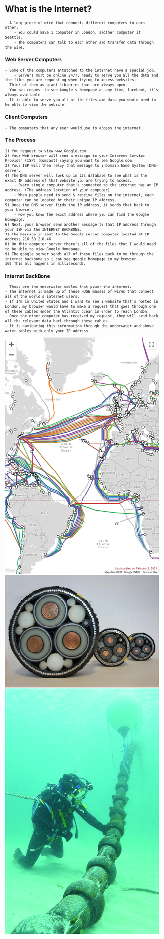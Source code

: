 # What is the Internet?
    - A long piece of wire that connects different computers to each other.
        - You could have 1 computer in London, another computer it Seattle.
        - The computers can talk to each other and transfer data through the wire. 
### Web Server Computers
    - Some of the computers attatched to the internet have a special job.
        - Servers must be online 24/7, ready to serve you all the data and the files you are requesting when trying to access websites. 
    - Think of them as giant libraries that are always open.
    - You can request to see Google's homepage at any time, facebook, it's always available.
    - It is able to serve you all of the files and data you would need to be able to view the website.
    
### Client Computers
    - The computers that any user would use to access the internet.

### The Process
    1) You request to view www.Google.com.
    2) Your Web browser will send a message to your Internet Service Provider (ISP) (Comcast) saying you want to see Google.com.
    3) Your ISP will then relay that message to a Domain Name System (DNS) server.
    4) The DNS server will look up in its database to see what is the exact IP address of that website you are trying to access. 
        - Every single computer that's connected to the internet has an IP address. (The address location of your computer) 
        - When people need to send & receive files on the internet, each computer can be located by their unique IP address.
    5) Once the DNS server finds the IP address, it sends that back to your browser.
        - Now you know the exact address where you can find the Google homepage.
    6) Next, your browser send another message to that IP address through your ISP via the INTERNET BACKBONE.
    7) The message is sent to the Google server computer located at IP address 216.58.210.46
    8) On this computer server there's all of the files that I would need to be able to view Google Homepage. 
    9) The google server sends all of these files back to me through the internet backbone so i can see google homepage in my browser. 
    10) This all happens in milliseconds. 

### Internet BackBone
    - These are the underwater cables that power the internet. 
    - The internet is made up of these HUGE masses of wires that connect all of the world's internet users.
    - If I'm in United States and I want to see a website that's hosted in London, my browser would have to make a request that goes through one of these cables under the Atlantic ocean in order to reach London.
    - Once the other computer has received my request, they will send back all the relevant data back through these cables. 
    - It is navigating this information through the underwater and above water cables with only your IP address. 
![](https://github.com/JeffreybVilla/WebDevelopmentBootcamp/blob/main/images/submarineCables.png)
![](https://github.com/JeffreybVilla/WebDevelopmentBootcamp/blob/main/images/submarineWire.jpg)
![](https://github.com/JeffreybVilla/WebDevelopmentBootcamp/blob/main/images/cableOcean.jpg)
